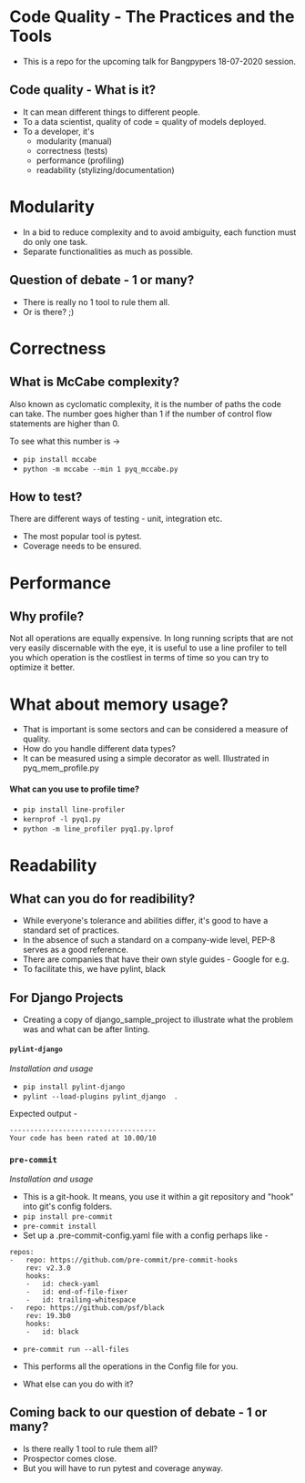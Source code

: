 # Code Quality - The Practices and the Tools

- This is a repo for the upcoming talk for Bangpypers 18-07-2020 session.

## Code quality - What is it?
- It can mean different things to different people.
- To a data scientist, quality of code = quality of models deployed. 
- To a developer, it's 
    - modularity (manual)
    - correctness (tests)
    - performance (profiling)
    - readability (stylizing/documentation)

# Modularity
- In a bid to reduce complexity and to avoid ambiguity, each function must do only one task. 
- Separate functionalities as much as possible.

## Question of debate - 1 or many?

- There is really no 1 tool to rule them all. 
- Or is there? ;) 


# Correctness

## What is McCabe complexity?
Also known as cyclomatic complexity, it is the number of paths the code can take. The number goes higher than 1 if the number of control flow statements are higher than 0.

To see what this number is ->

- `pip install mccabe`
- `python -m mccabe --min 1 pyq_mccabe.py`

## How to test?
There are different ways of testing - unit, integration etc.
- The most popular tool is pytest.
- Coverage needs to be ensured. 


# Performance

## Why profile?
Not all operations are equally expensive. In long running scripts that are not very easily discernable with the eye, it is useful to use a line profiler to tell you which operation is the costliest in terms of time so you can try to optimize it better. 

# What about memory usage?
- That is important is some sectors and can be considered a measure of quality.
- How do you handle different data types?
- It can be measured using a simple decorator as well. Illustrated in pyq_mem_profile.py

#### What can you use to profile time?

- `pip install line-profiler`
- `kernprof -l pyq1.py`
- `python -m line_profiler pyq1.py.lprof` 

# Readability

## What can you do for readibility?

- While everyone's tolerance and abilities differ, it's good to have a standard set of practices.
- In the absence of such a standard on a company-wide level, PEP-8 serves as a good reference. 
- There are companies that have their own style guides - Google for e.g.
- To facilitate this, we have pylint, black

## For Django Projects

- Creating a copy of django_sample_project to illustrate what the problem was and what can be after linting. 

#### `pylint-django`

*Installation and usage*

- `pip install pylint-django`
- `pylint --load-plugins pylint_django  .`

Expected output - 

```
------------------------------------
Your code has been rated at 10.00/10
```

### `pre-commit`

*Installation and usage*

- This is a git-hook. It means, you use it within a git repository and "hook" into git's config folders.
- `pip install pre-commit`
- `pre-commit install`
- Set up a .pre-commit-config.yaml file with a config perhaps like - 

```
repos:
-   repo: https://github.com/pre-commit/pre-commit-hooks
    rev: v2.3.0
    hooks:
    -   id: check-yaml
    -   id: end-of-file-fixer
    -   id: trailing-whitespace
-   repo: https://github.com/psf/black
    rev: 19.3b0
    hooks:
    -   id: black
```
- `pre-commit run --all-files`

- This performs all the operations in the Config file for you. 
- What else can you do with it?


## Coming back to our question of debate - 1 or many?

- Is there really 1 tool to rule them all?
- Prospector comes close. 
- But you will have to run pytest and coverage anyway. 